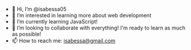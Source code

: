 - 👋 Hi, I’m @isabessa05
- 👀 I’m interested in learning more about web development
- 🌱 I’m currently learning JavaScript!
- 💞️ I’m looking to collaborate with everything! I'm ready to learn as much as possible!
- 📫 How to reach me: isabessa@gmail.com

<!---
isabessa05/isabessa05 is a ✨ special ✨ repository because its `README.md` (this file) appears on your GitHub profile.
You can click the Preview link to take a look at your changes.
--->
